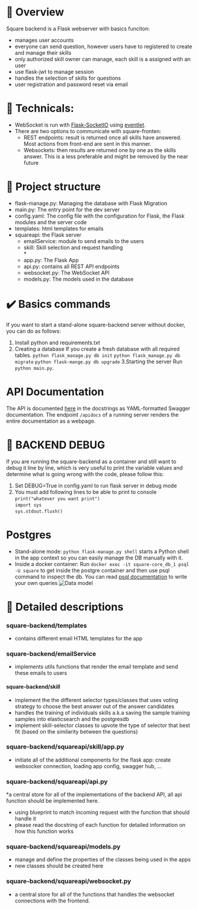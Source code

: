 # :rocket: Overview
Square backend is a Flask webserver with basics funciton:
- manages user accounts 
- everyone can send question, however users have to registered to create and manage their skills
- only authorized skill owner can manage, each skill is a assigned with an user
- use flask-jwt to manage session
- handles the selection of skills for questions
- user registration and password reset via email

# :large_orange_diamond: Technicals:
- WebSocket is run with [Flask-SocketIO](https://flask-socketio.readthedocs.io/en/latest/) using [eventlet](http://eventlet.net/).  
- There are two options to communicate with square-fronten:
   - REST endpoints: result is returned once all skills have answered. Most actions from front-end are sent in this manner.
   - Websockets: then results are returned one by one as the skills answer. This is a less preferable and might be removed by the near future

# :large_orange_diamond: Project structure
* flask-manage.py: Managing the database with Flask Migration
* main.py: The entry point for the dev server
* config.yaml: The config file with the configuration for Flask, the Flask modules and the server code
* templates: html templates for emails
* squareapi: the Flask server  
    * emailService: module to send emails to the users   
    * skill: Skill selection and request handling  
      *     
    * app.py: The Flask App
    * api.py: contains all REST API endpoints
    * websocket.py: The WebSocket API
    * models.py: The models used in the database
 

# :heavy_check_mark: Basics commands
If you want to start a stand-alone square-backend server without docker, you can do as follows:
1. Install python and requirements.txt
2. Creating a database
If you create a fresh database with all required tables.
`python flask_manage.py db init` 
`python flask_manage.py db migrate`
`python flask-mange.py db upgrade` 
3.Starting the server
Run `python main.py`.

# API Documentation
The API is documented [here](squareapi/api.py) in the docstrings as YAML-formatted Swagger documentation.
The endpoint `/apidocs` of a running server renders the entire documentation as a webpage.

# :hammer: BACKEND DEBUG 
If you are running the square-backend as a container and still want to debug it line by line, which is very useful to print the variable values and determine what is going wrong with the code, please follow this: 
1. Set DEBUG=True in config.yaml to run flask server in debug mode
2. You must add following lines to be able to print to console  
`print("whatever you want print")`  
`import sys`  
`sys.stdout.flush() `  

# Postgres
- Stand-alone mode: `python flask-manage.py shell` starts a Python shell in the app context so you can easily manage the DB manually with it.
- Inside a docker container: Run `docker exec -it square-core_db_1 psql -U square` to get inside the postgre container
and then use psql command to inspect the db. You can read [psql documentation](http://postgresguide.com/utilities/psql.html) to write your own queries
![Data model](https://github.com/UKPLab/square-core/blob/master/doc/models.png)

# :open_file_folder: Detailed descriptions
### square-backend/templates
* contains different email HTML templates for the app

### square-backend/emailService
* implements utils functions that render the email template and send these emails to users

#### square-backend/skill
* implement the the different selector types/classes that uses voting strategy to choose the best answer out of the answer candidates
* handles the training of individuals skills a.k.a saving the sample training samples into elasticsearch and the postgresdb
* implement skill-selector classes to upvote the type of selector that best fit (based on the similarity between the questions) 

### square-backend/squareapi/skill/app.py
* initiate all of the additional components for the flask app: create websocker connection, loading app config, swagger hub, …

### square-backend/squareapi/api.py
*a central store for all of the implementations of the backend API, all api function should be implemented here.
* using blueprint to match incoming request with the function that should handle it 
* please read the docstring of each function for detailed information on how this function works

### square-backend/squareapi/models.py
* manage and define the properties of the classes being used in the apps
* new classes should be created here

### square-backend/squareapi/websocket.py
* a central store for all of the functions that handles the websocket connections with the frontend.



